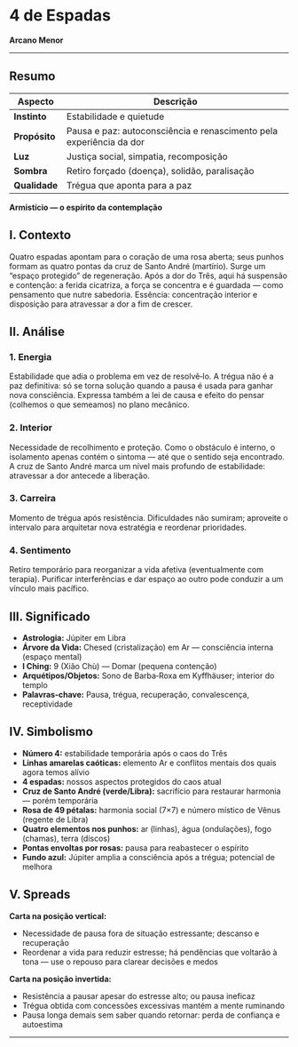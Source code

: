 # 4 de Espadas

**Arcano Menor**

---

## **Resumo**

| **Aspecto** | **Descrição** |
|-------------|---------------|
| **Instinto** | Estabilidade e quietude |
| **Propósito** | Pausa e paz: autoconsciência e renascimento pela experiência da dor |
| **Luz** | Justiça social, simpatia, recomposição |
| **Sombra** | Retiro forçado (doença), solidão, paralisação |
| **Qualidade** | Trégua que aponta para a paz |

**Armistício — o espírito da contemplação**

## **I. Contexto**

Quatro espadas apontam para o coração de uma rosa aberta; seus punhos formam as quatro pontas da cruz de Santo André (martírio). Surge um “espaço protegido” de regeneração. Após a dor do Três, aqui há suspensão e contenção: a ferida cicatriza, a força se concentra e é guardada — como pensamento que nutre sabedoria. Essência: concentração interior e disposição para atravessar a dor a fim de crescer.

## **II. Análise**

### **1. Energia**

Estabilidade que adia o problema em vez de resolvê‑lo. A trégua não é a paz definitiva: só se torna solução quando a pausa é usada para ganhar nova consciência. Expressa também a lei de causa e efeito do pensar (colhemos o que semeamos) no plano mecânico.

### **2. Interior**

Necessidade de recolhimento e proteção. Como o obstáculo é interno, o isolamento apenas contém o sintoma — até que o sentido seja encontrado. A cruz de Santo André marca um nível mais profundo de estabilidade: atravessar a dor antecede a liberação.

### **3. Carreira**

Momento de trégua após resistência. Dificuldades não sumiram; aproveite o intervalo para arquitetar nova estratégia e reordenar prioridades.

### **4. Sentimento**

Retiro temporário para reorganizar a vida afetiva (eventualmente com terapia). Purificar interferências e dar espaço ao outro pode conduzir a um vínculo mais pacífico.

## **III. Significado**

- **Astrologia:** Júpiter em Libra
- **Árvore da Vida:** Chesed (cristalização) em Ar — consciência interna (espaço mental)
- **I Ching:** 9 (Xiǎo Chù) — Domar (pequena contenção)
- **Arquétipos/Objetos:** Sono de Barba‑Roxa em Kyffhäuser; interior do templo
- **Palavras‑chave:** Pausa, trégua, recuperação, convalescença, receptividade

## **IV. Simbolismo**

- **Número 4:** estabilidade temporária após o caos do Três
- **Linhas amarelas caóticas:** elemento Ar e conflitos mentais dos quais agora temos alívio
- **4 espadas:** nossos aspectos protegidos do caos atual
- **Cruz de Santo André (verde/Libra):** sacrifício para restaurar harmonia — porém temporária
- **Rosa de 49 pétalas:** harmonia social (7×7) e número místico de Vênus (regente de Libra)
- **Quatro elementos nos punhos:** ar (linhas), água (ondulações), fogo (chamas), terra (discos)
- **Pontas envoltas por rosas:** pausa para reabastecer o espírito
- **Fundo azul:** Júpiter amplia a consciência após a trégua; potencial de melhora

## **V. Spreads**

**Carta na posição vertical:**

- Necessidade de pausa fora de situação estressante; descanso e recuperação
- Reordenar a vida para reduzir estresse; há pendências que voltarão à tona — use o repouso para clarear decisões e medos

**Carta na posição invertida:**

- Resistência a pausar apesar do estresse alto; ou pausa ineficaz
- Trégua obtida com concessões excessivas mantém a mente ruminando
- Pausa longa demais sem saber quando retornar: perda de confiança e autoestima

---



